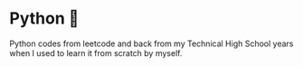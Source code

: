 # Python 🐍
Python codes from leetcode and back from my Technical High School years when I used to learn it from scratch by myself.
